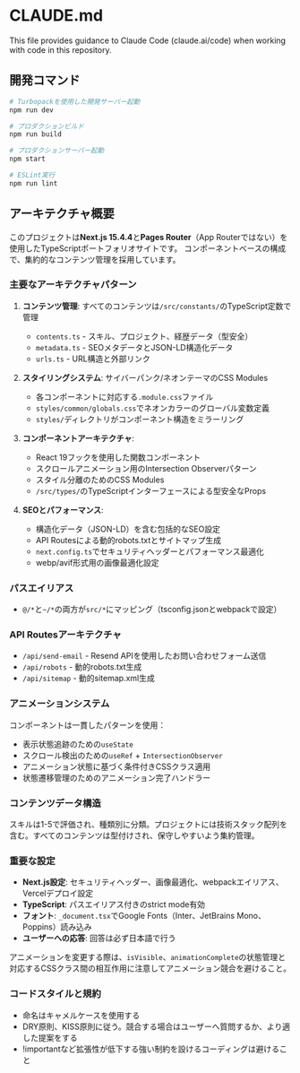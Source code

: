 # CLAUDE.md

This file provides guidance to Claude Code (claude.ai/code) when working with code in this repository.

## 開発コマンド

```bash
# Turbopackを使用した開発サーバー起動
npm run dev

# プロダクションビルド
npm run build

# プロダクションサーバー起動
npm start

# ESLint実行
npm run lint
```

## アーキテクチャ概要

このプロジェクトは**Next.js 15.4.4**と**Pages Router**（App Routerではない）を使用したTypeScriptポートフォリオサイトです。
コンポーネントベースの構成で、集約的なコンテンツ管理を採用しています。

### 主要なアーキテクチャパターン

1. **コンテンツ管理**: すべてのコンテンツは`/src/constants/`のTypeScript定数で管理
   - `contents.ts` - スキル、プロジェクト、経歴データ（型安全）
   - `metadata.ts` - SEOメタデータとJSON-LD構造化データ
   - `urls.ts` - URL構造と外部リンク

2. **スタイリングシステム**: サイバーパンク/ネオンテーマのCSS Modules
   - 各コンポーネントに対応する`.module.css`ファイル
   - `styles/common/globals.css`でネオンカラーのグローバル変数定義
   - `styles/`ディレクトリがコンポーネント構造をミラーリング

3. **コンポーネントアーキテクチャ**:
   - React 19フックを使用した関数コンポーネント
   - スクロールアニメーション用のIntersection Observerパターン
   - スタイル分離のためのCSS Modules
   - `/src/types/`のTypeScriptインターフェースによる型安全なProps

4. **SEOとパフォーマンス**:
   - 構造化データ（JSON-LD）を含む包括的なSEO設定
   - API Routesによる動的robots.txtとサイトマップ生成
   - `next.config.ts`でセキュリティヘッダーとパフォーマンス最適化
   - webp/avif形式用の画像最適化設定

### パスエイリアス

- `@/*`と`~/*`の両方が`src/*`にマッピング（tsconfig.jsonとwebpackで設定）

### API Routesアーキテクチャ

- `/api/send-email` - Resend APIを使用したお問い合わせフォーム送信
- `/api/robots` - 動的robots.txt生成
- `/api/sitemap` - 動的sitemap.xml生成

### アニメーションシステム

コンポーネントは一貫したパターンを使用：
- 表示状態追跡のための`useState`
- スクロール検出のための`useRef` + `IntersectionObserver`
- アニメーション状態に基づく条件付きCSSクラス適用
- 状態遷移管理のためのアニメーション完了ハンドラー

### コンテンツデータ構造

スキルは1-5で評価され、種類別に分類。プロジェクトには技術スタック配列を含む。すべてのコンテンツは型付けされ、保守しやすいよう集約管理。

### 重要な設定

- **Next.js設定**: セキュリティヘッダー、画像最適化、webpackエイリアス、Vercelデプロイ設定
- **TypeScript**: パスエイリアス付きのstrict mode有効
- **フォント**: `_document.tsx`でGoogle Fonts（Inter、JetBrains Mono、Poppins）読み込み
- **ユーザーへの応答**: 回答は必ず日本語で行う

アニメーションを変更する際は、`isVisible`、`animationComplete`の状態管理と対応するCSSクラス間の相互作用に注意してアニメーション競合を避けること。

### コードスタイルと規約
- 命名はキャメルケースを使用する
- DRY原則、KISS原則に従う。競合する場合はユーザーへ質問するか、より適した提案をする
- !importantなど拡張性が低下する強い制約を設けるコーディングは避けること